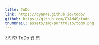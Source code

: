 ```yaml
---
title: ToDo
link: https://cyan4s.github.io/todo/
github: https://github.com/CYAN4S/todo
thumbnail: assets/img/portfolio/todo.png
---
```


간단한 ToDo 웹 앱